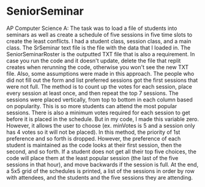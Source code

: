 # SeniorSeminar
AP Computer Science A: The task was to load a file of students into seminars as well as create a schedule of five sessions in five time slots to create the least conflicts. I had a student class, session class, and a main class. The SrSeminar text file is the file with the data that I loaded in. The SeniorSeminarRoster is the outputted TXT file that is also a requirement. In case you run the code and it doesn't update, delete the file that replit creates when rerunning the code, otherwise you won't see the new TXT file. Also, some assumptions were made in this approach. The people who did not fill out the form and list preferred sessions got the first sessions that were not full. The method is to count up the votes for each session, place every session at least once, and then repeat the top 7 sessions. The sessions were placed vertically, from top to bottom in each column based on popularity. This is so more students can attend the most popular sessions. There is also a minimum votes required for each session to get before it is placed in the schedule. But in my code, I made this variable zero. However, it allows the user to choose (ex. minVotes is 5 and a session only has 4 votes so it will not be placed). In this method, the priority of 1st preference and so forth is dropped. However, the preference of each student is maintained as the code looks at their first session, then the second, and so forth. If a student does not get all their top five choices, the code will place them at the least popular session (the last of the five sessions in that hour), and move backwards if the session is full. At the end, a 5x5 grid of the schedules is printed, a list of the sessions in order by row with attendees, and the students and the five sessions they are attending.
